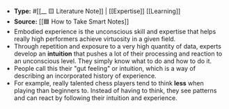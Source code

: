 - **Type:** #[[__ 🟨 Literature Note]] | [[Expertise]] [[Learning]]
- **Source:** [[🟦 How to Take Smart Notes]]
- Embodied experience is the unconscious skill and expertise that helps really high performers achieve virtuosity in a given field.
- Through repetition and exposure to a very high quantity of data, experts develop an __intuition__ that pushes a lot of their processing and reaction to an unconscious level. They simply know what to do and how to do it.
- People call this their "gut feeling" or intuition, which is a way of describing an incorporated history of experience.
- For example, really talented chess players tend to think __less__ when playing than beginners to. Instead of having to think, they see patterns and can react by following their intuition and experience. 
